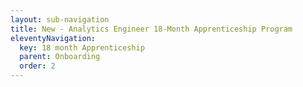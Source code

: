 ```yaml
---
layout: sub-navigation
title: New - Analytics Engineer 18-Month Apprenticeship Program
eleventyNavigation:
  key: 18 month Apprenticeship
  parent: Onboarding
  order: 2
---
```

